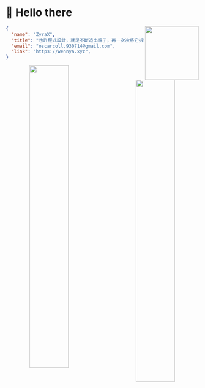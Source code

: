 # 👋 Hello there

<img height="140rem" align="right" src="https://media1.tenor.com/m/NXzOTNb7UsEAAAAd/confused-monkey-sad-monkey.gif">

```json
{
  "name": "ZyraX",
  "title": "也許程式設計，就是不斷造出輪子，再一次次將它拆毀",
  "email": "oscarcoll.930714@gmail.com",
  "link": "https://wennya.xyz",
}
```
<div align="center">
  <img width="45%" align="left" src="https://github-readme-stats.vercel.app/api?username=fileng87&show_icons=true&theme=transparent" />

  <img width="45%" align="right" src="https://github-readme-stats.vercel.app/api/wakatime?username=fileng87&show_icons=true&theme=transparent&layout=compact&langs_count=8" />
</div>
